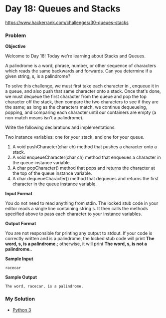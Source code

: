 # Day 18: Queues and Stacks

https://www.hackerrank.com/challenges/30-queues-stacks

### Problem

**Objective**  

Welcome to Day 18! Today we're learning about Stacks and Queues.   

A palindrome is a word, phrase, number, or other sequence of characters which reads the same backwards and forwards. Can you determine if a given string, s, is a palindrome?    

To solve this challenge, we must first take each character in , enqueue it in a queue, and also push that same character onto a stack. Once that's done, we must dequeue the first character from the queue and pop the top character off the stack, then compare the two characters to see if they are the same; as long as the characters match, we continue dequeueing, popping, and comparing each character until our containers are empty (a non-match means  isn't a palindrome).  

Write the following declarations and implementations:  

Two instance variables: one for your stack, and one for your queue.  

1. A void pushCharacter(char ch) method that pushes a character onto a stack.  
2. A void enqueueCharacter(char ch) method that enqueues a character in the queue instance variable.  
3. A char popCharacter() method that pops and returns the character at the top of the queue instance variable.  
4. A char dequeueCharacter() method that dequeues and returns the first character in the queue instance variable.  


**Input Format**

You do not need to read anything from stdin. 
The locked stub code in your editor reads a single line containing string s. 
It then calls the methods specified above to pass each character to your instance variables.

**Output Format**

You are not responsible for printing any output to stdout.
If your code is correctly written and  is a palindrome, the locked stub code will print **The word, s, is a palindrome.**; otherwise, it will print **The word, s, is not a palindrome.**.

**Sample Input**

```
racecar
```

**Sample Output**

```
The word, racecar, is a palindrome.
```

### My Solution

- [Python 3](python3.py)